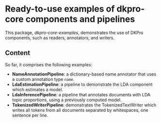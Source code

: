 # Ready-to-use examples of dkpro-core components and pipelines

This package, *dkpro-core-examples*, demonstrates the use of DKPro components, such as readers, annotators, and writers.

## Content 

So far, it comprises the following examples:

* **NameAnnotationPipeline**: a dictionary-based name annotator that uses a custom annotation type `name`. 
* **LdaEstimationPipeline**: a pipeline to demonstrate the LDA component which estimates a model.
* **LdaInferencePipeline**: a pipeline that annotates documents with LDA topic proportions, using a previously computed model.
* **TokenizedWriterPipeline**: demonstrates the TokenizedTextWriter which writes all tokens from all documents separated
by whitespaces, one sentence per line.
